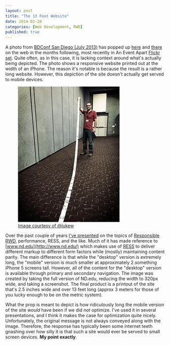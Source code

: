 ```yaml
---
layout: post
title: "The 13 Foot Website"
date: 2014-02-20
categories: [Web Development, RWD]
published: true
---
```

A photo from [BDConf San Diego (July 2013)](http://bdconf.com/events/san-diego-2013/) has popped up [here](https://twitter.com/Brett_FM/status/359372438129233920) and [there](https://twitter.com/mj3ns/status/359411090603528192) on the web in the months following, most recently in An Event Apart [Flickr](http://www.flickr.com/photos/zeldman/12637861493/in/pool-aeaatlanta14) [set](http://www.flickr.com/photos/zeldman/12637727195/in/pool-aeaatlanta14). Quite often, as in this case, it is lacking context around what's actually being depicted. The photo shows a responsive website printed out at the width of an iPhone. The reason it's notable is because the result is a rather long website. However, this depiction of the site doesn't actually get served to mobile devices.<!-- more -->

<figure class="alignright">
  <a href="https://twitter.com/lukew/status/359375570569687040">
    <img src="/images/2014/13-ft-nd-prop.jpg" alt="ND.edu if not optimized for mobile" title="ND.edu if not optimized for mobile">
    <figcaption>Image courtesy of @lukew</figcaption>
  </a>
</figure>

Over the past couple of years [I've presented](https://speakerdeck.com/erunyon) on the topics of [Responsible RWD](https://speakerdeck.com/erunyon/building-a-university-website-with-rwd-responsible-web-development), performance, RESS, and the like. Much of it has made reference to [www.nd.edu](http://www.nd.edu/) which makes use of [RESS](/2012/05/a-case-for-ress/) to deliver different markup to different form factors while (mostly) maintaining content parity. The main difference is that while the "desktop" version is extremely long, the "mobile" version is much smaller at approximately 2.something iPhone 5 screens tall. However, all of the content for the "desktop" version is available through primary and secondary navigation. The image was created by taking the full version of ND.edu, reducing the width to 320px wide, and taking a screenshot. The final product is a printout of the site that's 2.5 inches wide and over 13 feet long (approx 3 meters for those of you lucky enough to be on the metric system).

What the prop is meant to depict is how ridiculously long the mobile version of the site _would_ have been if we did _not_ optimize. I've used it in several presentations, and I think it makes the case for optimization quite nicely. Unfortunately, the original message is not always conveyed along with the image. Therefore, the response has typically been some internet teeth gnashing over how silly it is that such a site would ever be served to small screen devices. **My point exactly**.